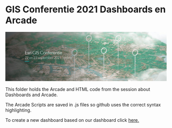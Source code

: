 # GIS Conferentie 2021 Dashboards en Arcade

![GIS Conferentie 2021](../images/EGC21_Banner.png)

This folder holds the Arcade and HTML code from the session about Dashboards and Arcade.

The Arcade Scripts are saved in .js files so github uses the correct syntax highlighting.

To create a new dashboard based on our dashboard click [here.](https://www.arcgis.com/apps/dashboards/new#id=c65472d7cff84f3c9c960af66c75a3b0)